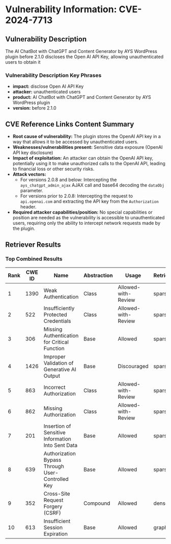 # Vulnerability Information: CVE-2024-7713

## Vulnerability Description
The AI ChatBot with ChatGPT and Content Generator by AYS WordPress plugin before 2.1.0 discloses the Open AI API Key, allowing unauthenticated users to obtain it

### Vulnerability Description Key Phrases
- **impact:** disclose Open AI API Key
- **attacker:** unauthenticated users
- **product:** AI ChatBot with ChatGPT and Content Generator by AYS WordPress plugin
- **version:** before 2.1.0

## CVE Reference Links Content Summary
- **Root cause of vulnerability:** The plugin stores the OpenAI API key in a way that allows it to be accessed by unauthenticated users.
- **Weaknesses/vulnerabilities present:** Sensitive data exposure (OpenAI API key disclosure)
- **Impact of exploitation:** An attacker can obtain the OpenAI API key, potentially using it to make unauthorized calls to the OpenAI API, leading to financial loss or other security risks.
- **Attack vectors:**
    - For versions 2.0.8 and below: Intercepting the `ays_chatgpt_admin_ajax` AJAX call and base64 decoding the `dataObj` parameter.
    - For versions prior to 2.0.8: Intercepting the request to `api.openai.com` and extracting the API key from the `Authorization` header.
- **Required attacker capabilities/position:** No special capabilities or position are needed as the vulnerability is accessible to unauthenticated users, requiring only the ability to intercept network requests made by the plugin.

## Retriever Results

### Top Combined Results

| Rank | CWE ID | Name | Abstraction | Usage  | Retrievers | Individual Scores |
|------|--------|------|-------------|-------|------------|-------------------|
| 1 | 1390 | Weak Authentication | Class | Allowed-with-Review | sparse | 0.053 |
| 2 | 522 | Insufficiently Protected Credentials | Class | Allowed-with-Review | sparse | 0.050 |
| 3 | 306 | Missing Authentication for Critical Function | Base | Allowed | sparse | 0.050 |
| 4 | 1426 | Improper Validation of Generative AI Output | Base | Discouraged | sparse | 0.050 |
| 5 | 863 | Incorrect Authorization | Class | Allowed-with-Review | sparse | 0.050 |
| 6 | 862 | Missing Authorization | Class | Allowed-with-Review | sparse | 0.049 |
| 7 | 201 | Insertion of Sensitive Information Into Sent Data | Base | Allowed | sparse | 0.048 |
| 8 | 639 | Authorization Bypass Through User-Controlled Key | Base | Allowed | sparse | 0.047 |
| 9 | 352 | Cross-Site Request Forgery (CSRF) | Compound | Allowed | dense | 0.416 |
| 10 | 613 | Insufficient Session Expiration | Base | Allowed | graph | 0.002 |

